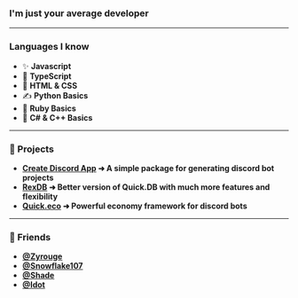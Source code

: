 ### I'm just your average developer

---

### Languages I know

- ✨ **Javascript**
- 💫 **TypeScript**
- 👏 **HTML & CSS**
- ✍ **Python Basics**
- 💠 **Ruby Basics**
- 🌠 **C# & C++ Basics**


---

### 💫 Projects 

- **[Create Discord App](https://www.npmjs.com/package/create-discord-app) ➜ A simple package for generating discord bot projects**
- **[RexDB](https://www.npmjs.com/package/rex.db) ➜ Better version of Quick.DB with much more features and flexibility**
- **[Quick.eco](https://www.npmjs.com/package/quick.eco) ➜ Powerful economy framework for discord bots**

---

### 👏 Friends
- **[@Zyrouge](https://github.com/Zyrouge)**
- **[@Snowflake107](https://github.com/Snowflake107)**
- **[@Shade](https://github.com/shadeoxide)**
- **[@Idot](https://github.com/ItzMeRM)**
